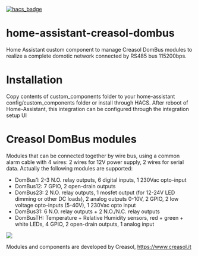 [![hacs_badge](https://img.shields.io/badge/HACS-Default-orange.svg)](https://github.com/custom-components/hacs)

# home-assistant-creasol-dombus
Home Assistant custom component to manage Creasol DomBus modules to realize a complete domotic network connected by RS485 bus 115200bps.

# Installation
Copy contents of custom_components folder to your home-assistant config/custom_components folder or install through HACS.
After reboot of Home-Assistant, this integration can be configured through the integration setup UI

# Creasol DomBus modules
Modules that can be connected together by wire bus, using a common alarm cable with 4 wires: 2 wires for 12V power supply, 2 wires for serial data.
Actually the following modules are supported:
* DomBus1: 2-3 N.O. relay outputs, 6 digital inputs, 1 230Vac opto-input 
* DomBus12: 7 GPIO, 2 open-drain outputs
* DomBus23: 2 N.O. relay outputs, 1 mosfet output (for 12-24V LED dimming or other DC loads), 2 analog outputs 0-10V, 2 GPIO, 2 low voltage opto-inputs (5-40V), 1 230Vac opto input
* DomBus31: 6 N.O. relay outputs + 2 N.O./N.C. relay outputs
* DomBusTH: Temperature + Relative Humidity sensors, red + green + white LEDs, 4 GPIO, 2 open-drain outputs, 1 analog input

<img src="https://images.creasol.it/AN_domoticz_example2.png" />

Modules and components are developed by Creasol, https://www.creasol.it
